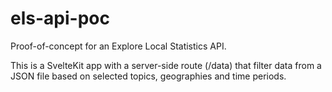 # els-api-poc

Proof-of-concept for an Explore Local Statistics API.

This is a SvelteKit app with a server-side route (/data) that filter data from a JSON file based on selected topics, geographies and time periods.
